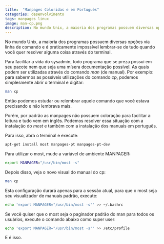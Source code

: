 ```yaml
---
title:  "Manpages Coloridas e em Português"
categories: desenvolvimento
tags: manpages linux
image: man-cp.png
description: No mundo Unix, a maioria dos programas possuem diversas opções  via linha de comando e é praticamente impossível lembrar-se de tudo quando você quer resolver alguma coisa através do terminal.
---
```


No mundo Unix, a maioria dos programas possuem diversas opções  via linha de comando e é praticamente impossível lembrar-se de tudo quando você quer resolver alguma coisa através do terminal.

Para facilitar a vida do sysadmin, todo programa que se preza possui em seu pacote nem que seja uma mísera documentação possível. As quais podem ser utilizadas através do comando _man_ (de manual). Por exemplo: para sabermos as possíveis utilizações do comando _cp_, podemos simplesmente abrir o terminal e digitar:

```sh
man cp
```

Então podemos estudar ou relembrar aquele comando que você estava precisando e não lembrava mais.

Porém, por padrão as manpages não possuem coloração para facilitar a leitura e tudo vem em inglês. Podemos resolver essa situação com a instalação do _most_ e também com a instalação dos manuais em português.

Para isso, abra o terminal e execute:

```sh
apt-get install most manpages-pt manpages-pt-dev
```

Para utilizar o most, mude a variável de ambiente MANPAGER:

```sh
export MANPAGER="/usr/bin/most -s"
```

Depois disso, veja o novo visual do manual do cp:

```sh
man cp
```

Esta configuração durará apenas para a sessão atual, para que o most seja seu visualizador de manuais padrão, execute:

```sh
echo 'export MANPAGER="/usr/bin/most -s"' >> ~/.bashrc
```

Se você quiser que o most seja o paginador padrão do man para todos os usuários, execute o comando abaixo como super user:

```sh
echo 'export MANPAGER="/usr/bin/most -s"' >> /etc/profile
```

E é isso.

